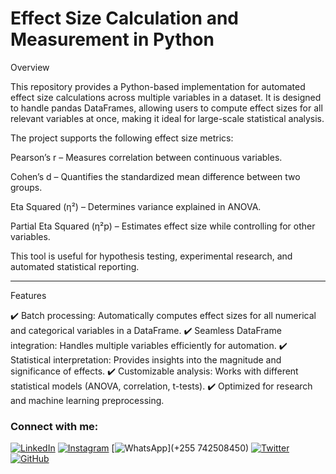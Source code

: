 # Effect Size Calculation and Measurement in Python

Overview

This repository provides a Python-based implementation for automated effect size calculations across multiple variables in a dataset. It is designed to handle pandas DataFrames, allowing users to compute effect sizes for all relevant variables at once, making it ideal for large-scale statistical analysis.

The project supports the following effect size metrics:

Pearson’s r – Measures correlation between continuous variables.

Cohen’s d – Quantifies the standardized mean difference between two groups.

Eta Squared (η²) – Determines variance explained in ANOVA.

Partial Eta Squared (η²p) – Estimates effect size while controlling for other variables.


This tool is useful for hypothesis testing, experimental research, and automated statistical reporting.


---

Features

✔️ Batch processing: Automatically computes effect sizes for all numerical and categorical variables in a DataFrame.
✔️ Seamless DataFrame integration: Handles multiple variables efficiently for automation.
✔️ Statistical interpretation: Provides insights into the magnitude and significance of effects.
✔️ Customizable analysis: Works with different statistical models (ANOVA, correlation, t-tests).
✔️ Optimized for research and machine learning preprocessing.



### Connect with me:

[![LinkedIn](https://img.shields.io/badge/LinkedIn-Connect-blue?style=flat&logo=linkedin)](https://www.linkedin.com/in/Jabulente/)
[![Instagram](https://img.shields.io/badge/Instagram-Follow-orange?style=flat&logo=instagram)](https://instagram.com/Jabulente)
[![WhatsApp](https://img.shields.io/badge/WhatsApp-Chat-green?style=flat&logo=whatsapp)](+255 742508450)
[![Twitter](https://img.shields.io/badge/Twitter-Follow-blue?style=flat&logo=twitter)](https://twitter.com/Jabulente)
[![GitHub](https://img.shields.io/github/followers/yourusername?label=Follow&style=social)](https://github.com/Jabulente)
